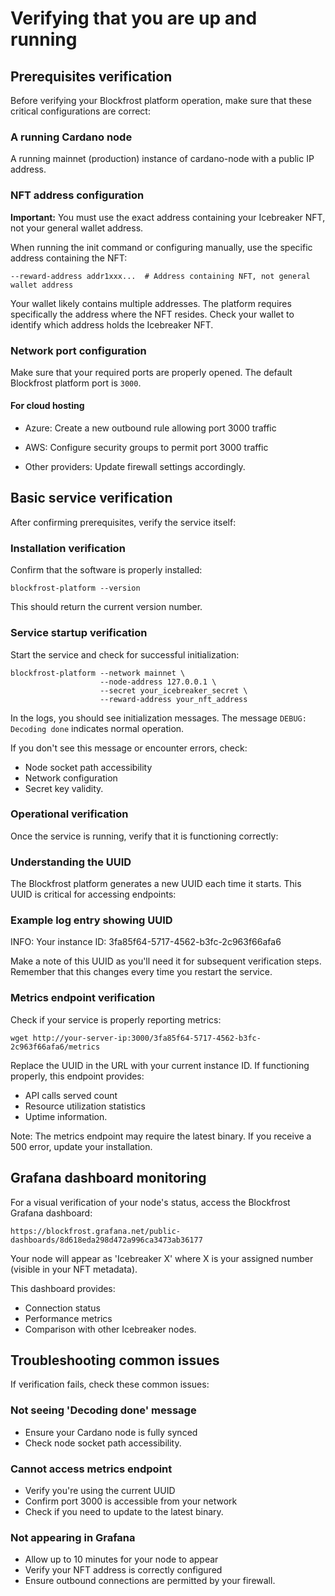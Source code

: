 # Verifying that you are up and running

## Prerequisites verification

Before verifying your Blockfrost platform operation, make sure that these critical configurations are correct:

### A running Cardano node

A running mainnet (production) instance of cardano-node with a public IP address.

### NFT address configuration

**Important:** You must use the exact address containing your Icebreaker NFT, not your general wallet address.

When running the init command or configuring manually, use the specific address containing the NFT:

```shell
--reward-address addr1xxx...  # Address containing NFT, not general wallet address
```

Your wallet likely contains multiple addresses.
The platform requires specifically the address where the NFT resides.
Check your wallet to identify which address holds the Icebreaker NFT.

### Network port configuration

Make sure that your required ports are properly opened.
The default Blockfrost platform port is `3000`.

#### For cloud hosting

- Azure: Create a new outbound rule allowing port 3000 traffic

- AWS: Configure security groups to permit port 3000 traffic

- Other providers: Update firewall settings accordingly.

## Basic service verification

After confirming prerequisites, verify the service itself:

### Installation verification

Confirm that the software is properly installed:

```shell
blockfrost-platform --version
```

This should return the current version number.

### Service startup verification

Start the service and check for successful initialization:

```shell
blockfrost-platform --network mainnet \
                    --node-address 127.0.0.1 \
                    --secret your_icebreaker_secret \
                    --reward-address your_nft_address
```

In the logs, you should see initialization messages.
The message `DEBUG: Decoding done` indicates normal operation.

If you don't see this message or encounter errors, check:

- Node socket path accessibility
- Network configuration
- Secret key validity.

### Operational verification

Once the service is running, verify that it is functioning correctly:

### Understanding the UUID

The Blockfrost platform generates a new UUID each time it starts.
This UUID is critical for accessing endpoints:

### Example log entry showing UUID

INFO: Your instance ID: 3fa85f64-5717-4562-b3fc-2c963f66afa6

Make a note of this UUID as you'll need it for subsequent verification steps.
Remember that this changes every time you restart the service.

### Metrics endpoint verification

Check if your service is properly reporting metrics:

```shell
wget http://your-server-ip:3000/3fa85f64-5717-4562-b3fc-2c963f66afa6/metrics
```

Replace the UUID in the URL with your current instance ID.
If functioning properly, this endpoint provides:

- API calls served count
- Resource utilization statistics
- Uptime information.

Note: The metrics endpoint may require the latest binary.
If you receive a 500 error, update your installation.

## Grafana dashboard monitoring

For a visual verification of your node's status, access the Blockfrost Grafana dashboard:

```shell
https://blockfrost.grafana.net/public-dashboards/8d618eda298d472a996ca3473ab36177
```

Your node will appear as 'Icebreaker X' where X is your assigned number (visible in your NFT metadata).

This dashboard provides:

- Connection status
- Performance metrics
- Comparison with other Icebreaker nodes.

## Troubleshooting common issues

If verification fails, check these common issues:

### Not seeing 'Decoding done' message

- Ensure your Cardano node is fully synced
- Check node socket path accessibility.

### Cannot access metrics endpoint

- Verify you're using the current UUID
- Confirm port 3000 is accessible from your network
- Check if you need to update to the latest binary.

### Not appearing in Grafana

- Allow up to 10 minutes for your node to appear
- Verify your NFT address is correctly configured
- Ensure outbound connections are permitted by your firewall.
